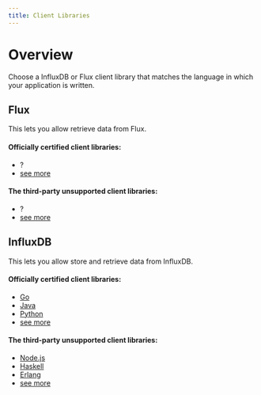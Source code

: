 ```yaml
---
title: Client Libraries
---
```


# Overview

Choose a InfluxDB or Flux client library that matches the language in which your application is written.

## Flux

This lets you allow retrieve data from Flux.

#### Officially certified client libraries:

* ?
* [see more](/client_libraries/libraries/certified/#flux)

#### The third-party unsupported client libraries:

* ?
* [see more](/client_libraries/libraries/third_party/#flux)



## InfluxDB

This lets you allow store and retrieve data from InfluxDB.

#### Officially certified client libraries:

* [Go](https://github.com/influxdata/influxdb/tree/master/client)
* [Java](https://github.com/influxdata/influxdb-java)
* [Python](https://github.com/influxdb/influxdb-python)
* [see more](/client_libraries/libraries/certified/#influxdb)

#### The third-party unsupported client libraries:

* [Node.js](https://github.com/node-influx/node-influx)
* [Haskell](https://github.com/maoe/influxdb-haskell)
* [Erlang](https://github.com/gossiperl/erflux)
* [see more](/client_libraries/libraries/third_party/#influxdb)
